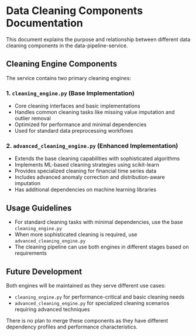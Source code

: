 # Data Cleaning Components Documentation

This document explains the purpose and relationship between different data cleaning components in the data-pipeline-service.

## Cleaning Engine Components

The service contains two primary cleaning engines:

### 1. `cleaning_engine.py` (Base Implementation)
- Core cleaning interfaces and basic implementations
- Handles common cleaning tasks like missing value imputation and outlier removal
- Optimized for performance and minimal dependencies
- Used for standard data preprocessing workflows

### 2. `advanced_cleaning_engine.py` (Enhanced Implementation)
- Extends the base cleaning capabilities with sophisticated algorithms
- Implements ML-based cleaning strategies using scikit-learn
- Provides specialized cleaning for financial time series data
- Includes advanced anomaly correction and distribution-aware imputation
- Has additional dependencies on machine learning libraries

## Usage Guidelines

- For standard cleaning tasks with minimal dependencies, use the base `cleaning_engine.py`
- When more sophisticated cleaning is required, use `advanced_cleaning_engine.py`
- The cleaning pipeline can use both engines in different stages based on requirements

## Future Development

Both engines will be maintained as they serve different use cases:
- `cleaning_engine.py` for performance-critical and basic cleaning needs
- `advanced_cleaning_engine.py` for specialized cleaning scenarios requiring advanced techniques

There is no plan to merge these components as they have different dependency profiles and performance characteristics.
